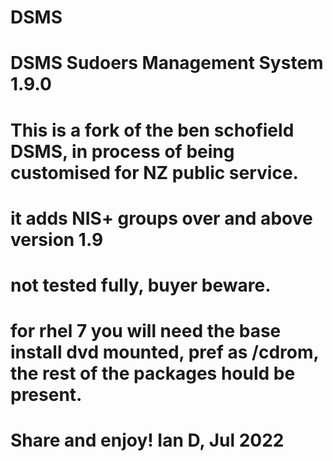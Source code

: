 # DSMS
# DSMS Sudoers Management System 1.9.0
# This is a fork of the ben schofield DSMS, in process of being customised for NZ public service.
# it adds NIS+ groups over and above version 1.9
# not tested fully, buyer beware.
#
# for rhel 7 you will need the base install dvd mounted, pref as /cdrom, the rest of the packages hould be present.
# Share and enjoy! Ian D, Jul 2022
